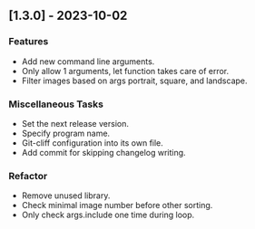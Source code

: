 ## [1.3.0] - 2023-10-02

### Features

- Add new command line arguments.
- Only allow 1 arguments, let function takes care of error.
- Filter images based on args portrait, square, and landscape.

### Miscellaneous Tasks

- Set the next release version.
- Specify program name.
- Git-cliff configuration into its own file.
- Add commit for skipping changelog writing.

### Refactor

- Remove unused library.
- Check minimal image number before other sorting.
- Only check args.include one time during loop.

<!-- generated by git-cliff -->
